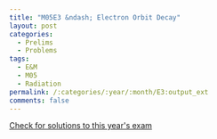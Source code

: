```yaml
---
title: "M05E3 &ndash; Electron Orbit Decay"
layout: post
categories:
  - Prelims
  - Problems
tags:
  - E&M
  - M05
  - Radiation
permalink: /:categories/:year/:month/E3:output_ext
comments: false
---
```

<object data="2005M3E.pdf" type="application/pdf" width="100%" height="500"></object>
<div class="message"><a href='https://princetonprelim.com/prelim/15/'>Check for solutions to this year's exam</a></div>